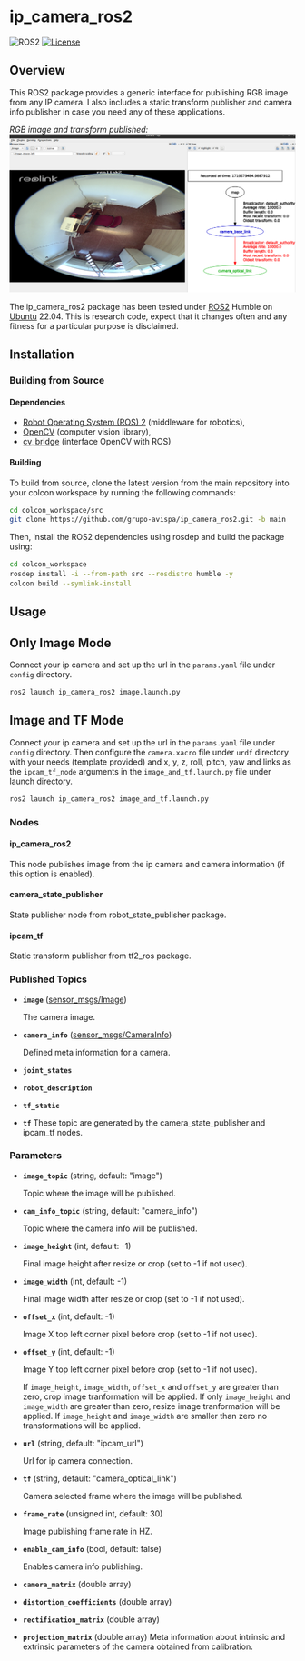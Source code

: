 # ip_camera_ros2
![ROS2](https://img.shields.io/badge/ros2-humble-blue?logo=ros&logoColor=white)
[![License](https://img.shields.io/badge/License-Apache%202.0-green.svg)](https://opensource.org/licenses/Apache-2.0)

## Overview
This ROS2 package provides a generic interface for publishing RGB image from any IP camera. I also includes a static transform publisher and camera info publisher in case you need any of these applications.

*RGB image and transform published:*
![RGB](doc/image_and_tf.png)


The ip_camera_ros2 package has been tested under [ROS2] Humble on [Ubuntu] 22.04. This is research code, expect that it changes often and any fitness for a particular purpose is disclaimed.

## Installation
### Building from Source

#### Dependencies

- [Robot Operating System (ROS) 2](https://docs.ros.org/en/humble/) (middleware for robotics),
- [OpenCV](https://opencv.org/) (computer vision library),
- [cv_bridge](http://wiki.ros.org/cv_bridge) (interface OpenCV with ROS)

#### Building

To build from source, clone the latest version from the main repository into your colcon workspace by running the following commands:
```bash
cd colcon_workspace/src
git clone https://github.com/grupo-avispa/ip_camera_ros2.git -b main
```

Then, install the ROS2 dependencies using rosdep and build the package using:
```bash
cd colcon_workspace
rosdep install -i --from-path src --rosdistro humble -y
colcon build --symlink-install
```

## Usage

## Only Image Mode

Connect your ip camera and set up the url in the `params.yaml` file under `config` directory.
```bash
ros2 launch ip_camera_ros2 image.launch.py
```
## Image and TF Mode
Connect your ip camera and set up the url in the `params.yaml` file under `config` directory. Then configure the `camera.xacro` file under `urdf` directory with your needs (template provided) and x, y, z, roll, pitch, yaw and links as the `ipcam_tf_node` arguments in the `image_and_tf.launch.py` file under launch directory.
```bash
ros2 launch ip_camera_ros2 image_and_tf.launch.py
```
### Nodes

#### ip_camera_ros2

This node publishes image from the ip camera and camera information (if this option is enabled).

#### camera_state_publisher
State publisher node from robot_state_publisher package.

#### ipcam_tf

Static transform publisher from tf2_ros package.

### Published Topics

* **`image`** ([sensor_msgs/Image])

	The camera image.

* **`camera_info`** ([sensor_msgs/CameraInfo])

	Defined meta information for a camera.

* **`joint_states`**
* **`robot_description`**
* **`tf_static`**
* **`tf`**
	These topic are generated by the camera_state_publisher and ipcam_tf nodes.

### Parameters

* **`image_topic`** (string, default: "image")

	Topic where the image will be published.

* **`cam_info_topic`** (string, default: "camera_info")

	Topic where the camera info will be published.

* **`image_height`** (int, default: -1)

	Final image height after resize or crop (set to -1 if not used).

* **`image_width`** (int, default: -1)

	Final image width after resize or crop (set to -1 if not used).

* **`offset_x`** (int, default: -1)

	Image X top left corner pixel before crop (set to -1 if not used).

* **`offset_y`** (int, default: -1)

	Image Y top left corner pixel before crop (set to -1 if not used).

	If `image_height`, `image_width`, `offset_x` and `offset_y` are greater than zero, 
	crop image tranformation will be applied. If only `image_height` and `image_width` are greater 
	than zero, resize image tranformation will be applied. If `image_height` and `image_width` are 
	smaller than zero no transformations will be applied.

* **`url`** (string, default: "ipcam_url")

	Url for ip camera connection.

* **`tf`** (string, default: "camera_optical_link")

	Camera selected frame where the image will be published.

* **`frame_rate`** (unsigned int, default: 30)

	Image publishing frame rate in HZ.

* **`enable_cam_info`** (bool, default: false)

	Enables camera info publishing.

* **`camera_matrix`** (double array)
* **`distortion_coefficients`** (double array)
* **`rectification_matrix`** (double array)
* **`projection_matrix`** (double array)
	Meta information about intrinsic and extrinsic parameters of the camera obtained from calibration.


[Ubuntu]: https://ubuntu.com/
[ROS2]: https://docs.ros.org/en/humble/
[sensor_msgs/Image]: https://docs.ros2.org/humble/api/sensor_msgs/msg/Image.html
[sensor_msgs/CameraInfo]: https://docs.ros2.org/humble/api/sensor_msgs/msg/CameraInfo.html